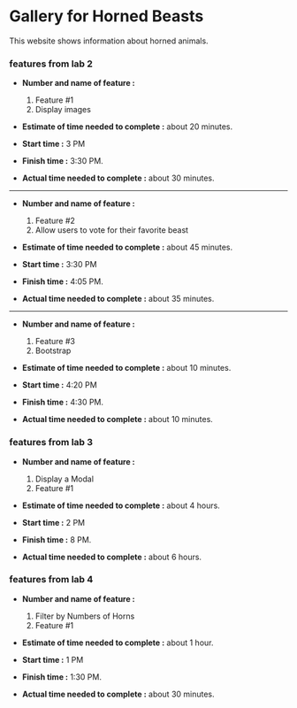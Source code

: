# Gallery for Horned Beasts

This website shows information about horned animals.


### features from lab 2

* **Number and name of feature :**
   1. Feature #1
   2. Display images
   
* **Estimate of time needed to complete :**
about 20 minutes.

* **Start time :** 
3 PM

* **Finish time :**
3:30 PM.

* **Actual time needed to complete :**
about 30 minutes.
-------
* **Number and name of feature :**
   1. Feature #2
   2. Allow users to vote for their favorite beast
   
* **Estimate of time needed to complete :**
about 45 minutes.

* **Start time :** 
3:30 PM

* **Finish time :**
4:05 PM.

* **Actual time needed to complete :**
about 35 minutes.

----
* **Number and name of feature :**
   1. Feature #3 
   2. Bootstrap
   
* **Estimate of time needed to complete :**
about 10 minutes.

* **Start time :** 
4:20 PM

* **Finish time :**
4:30 PM.

* **Actual time needed to complete :**
about 10 minutes.


### features from lab 3

* **Number and name of feature :**
   1. Display a Modal
   2. Feature #1
   
* **Estimate of time needed to complete :**
about 4 hours.

* **Start time :** 
2 PM

* **Finish time :**
8 PM.

* **Actual time needed to complete :**
about 6 hours.

### features from lab 4

* **Number and name of feature :**
   1. Filter by Numbers of Horns
   2. Feature #1
   
* **Estimate of time needed to complete :**
about 1 hour.

* **Start time :** 
1 PM

* **Finish time :**
1:30 PM.

* **Actual time needed to complete :**
about 30 minutes.